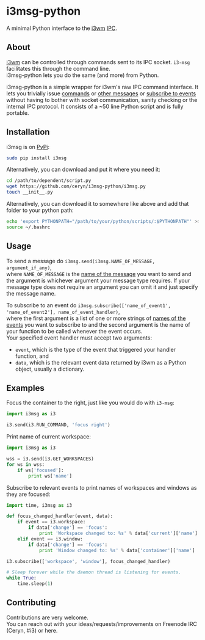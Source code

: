 i3msg-python
===
A minimal Python interface to the [i3wm](https://i3wm.org/) [IPC](https://i3wm.org/docs/ipc.html).

About
---
[i3wm](https://i3wm.org/) can be controlled through commands sent to its IPC socket. `i3-msg` facilitates this through the command line.  
i3msg-python lets you do the same (and more) from Python.

i3msg-python is a simple wrapper for i3wm's raw IPC command interface. It lets you trivially issue [commands](https://i3wm.org/docs/userguide.html#_list_of_commands) or [other messages](https://i3wm.org/docs/ipc.html#_sending_messages_to_i3) or [subscribe to events](https://i3wm.org/docs/ipc.html#_events) without having to bother with socket communication, sanity checking or the internal IPC protocol. It consists of a ~50 line Python script and is fully portable.

Installation
---
i3msg is on [PyPi](https://pypi.python.org/pypi/i3msg):
```Bash
sudo pip install i3msg
```

Alternatively, you can download and put it where you need it:
```Bash
cd /path/to/dependent/script.py
wget https://github.com/ceryn/i3msg-python/i3msg.py
touch __init__.py
```

Alternatively, you can download it to somewhere like above and add that folder to your python path:
```Bash
echo 'export PYTHONPATH="/path/to/your/python/scripts/:$PYTHONPATH"' >> ~/.bashrc
source ~/.bashrc
```

Usage
---
To send a message do `i3msg.send(i3msg.NAME_OF_MESSAGE, argument_if_any)`,  
where `NAME_OF_MESSAGE` is the [name of the message](https://i3wm.org/docs/ipc.html#_sending_messages_to_i3) you want to send and the argument is whichever argument your message type requires. If your message type does not require an argument you can omit it and just specify the message name.

To subscribe to an event do `i3msg.subscribe(['name_of_event1', 'name_of_event2'], name_of_event_handler)`,  
where the first argument is a list of one or more strings of [names of the events](https://i3wm.org/docs/ipc.html#_available_events) you want to subscribe to and the second argument is the name of your function to be called whenever the event occurs.  
Your specified event handler must accept two arguments:
* `event`, which is the type of the event that triggered your handler function, and 
* `data`, which is the relevant event data returned by i3wm as a Python object, usually a dictionary.

Examples
---
Focus the container to the right, just like you would do with `i3-msg`:
```Python
import i3msg as i3

i3.send(i3.RUN_COMMAND, 'focus right')
```

Print name of current workspace:
```Python
import i3msg as i3

wss = i3.send(i3.GET_WORKSPACES)
for ws in wss:
    if ws['focused']:
        print ws['name']
```

Subscribe to relevant events to print names of workspaces and windows as they are focused:
```Python
import time, i3msg as i3

def focus_changed_handler(event, data):
    if event == i3.workspace:
        if data['change'] == 'focus':
            print 'Workspace changed to: %s' % data['current']['name']
    elif event == i3.window:
        if data['change'] == 'focus':
            print 'Window changed to: %s' % data['container']['name']

i3.subscribe(['workspace', 'window'], focus_changed_handler)

# Sleep forever while the daemon thread is listening for events.
while True:
    time.sleep(1)
```

Contributing
---
Contributions are very welcome.  
You can reach out with your ideas/requests/improvements on Freenode IRC (Ceryn, #i3) or here.
